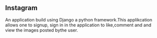 ## Instagram
An application build using Django a python framework.This applikcation allows one to signup, sign in in the application to like,comment and and view the images posted bythe user.